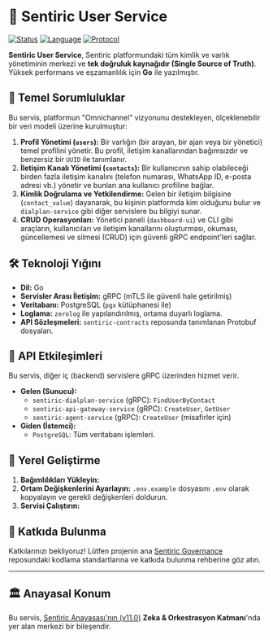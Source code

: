 # 👤 Sentiric User Service

[![Status](https://img.shields.io/badge/status-active-success.svg)]()
[![Language](https://img.shields.io/badge/language-Go-blue.svg)]()
[![Protocol](https://img.shields.io/badge/protocol-gRPC_(mTLS)-green.svg)]()

**Sentiric User Service**, Sentiric platformundaki tüm kimlik ve varlık yönetiminin merkezi ve **tek doğruluk kaynağıdır (Single Source of Truth)**. Yüksek performans ve eşzamanlılık için **Go** ile yazılmıştır.

## 🎯 Temel Sorumluluklar

Bu servis, platformun "Omnichannel" vizyonunu destekleyen, ölçeklenebilir bir veri modeli üzerine kurulmuştur:

1.  **Profil Yönetimi (`users`):** Bir varlığın (bir arayan, bir ajan veya bir yönetici) temel profilini yönetir. Bu profil, iletişim kanallarından bağımsızdır ve benzersiz bir `UUID` ile tanımlanır.
2.  **İletişim Kanalı Yönetimi (`contacts`):** Bir kullanıcının sahip olabileceği birden fazla iletişim kanalını (telefon numarası, WhatsApp ID, e-posta adresi vb.) yönetir ve bunları ana kullanıcı profiline bağlar.
3.  **Kimlik Doğrulama ve Yetkilendirme:** Gelen bir iletişim bilgisine (`contact_value`) dayanarak, bu kişinin platformda kim olduğunu bulur ve `dialplan-service` gibi diğer servislere bu bilgiyi sunar.
4.  **CRUD Operasyonları:** Yönetici paneli (`dashboard-ui`) ve CLI gibi araçların, kullanıcıları ve iletişim kanallarını oluşturması, okuması, güncellemesi ve silmesi (CRUD) için güvenli gRPC endpoint'leri sağlar.

## 🛠️ Teknoloji Yığını

*   **Dil:** Go
*   **Servisler Arası İletişim:** gRPC (mTLS ile güvenli hale getirilmiş)
*   **Veritabanı:** PostgreSQL (`pgx` kütüphanesi ile)
*   **Loglama:** `zerolog` ile yapılandırılmış, ortama duyarlı loglama.
*   **API Sözleşmeleri:** `sentiric-contracts` reposunda tanımlanan Protobuf dosyaları.

## 🔌 API Etkileşimleri

Bu servis, diğer iç (backend) servislere gRPC üzerinden hizmet verir.

*   **Gelen (Sunucu):**
    *   `sentiric-dialplan-service` (gRPC): `FindUserByContact`
    *   `sentiric-api-gateway-service` (gRPC): `CreateUser`, `GetUser`
    *   `sentiric-agent-service` (gRPC): `CreateUser` (misafirler için)
*   **Giden (İstemci):**
    *   `PostgreSQL`: Tüm veritabanı işlemleri.

## 🚀 Yerel Geliştirme

1.  **Bağımlılıkları Yükleyin:**
2.  **Ortam Değişkenlerini Ayarlayın:** `.env.example` dosyasını `.env` olarak kopyalayın ve gerekli değişkenleri doldurun.
3.  **Servisi Çalıştırın:**

## 🤝 Katkıda Bulunma

Katkılarınızı bekliyoruz! Lütfen projenin ana [Sentiric Governance](https://github.com/sentiric/sentiric-governance) reposundaki kodlama standartlarına ve katkıda bulunma rehberine göz atın.

---
## 🏛️ Anayasal Konum

Bu servis, [Sentiric Anayasası'nın (v11.0)](https://github.com/sentiric/sentiric-governance/blob/main/docs/blueprint/Architecture-Overview.md) **Zeka & Orkestrasyon Katmanı**'nda yer alan merkezi bir bileşendir.